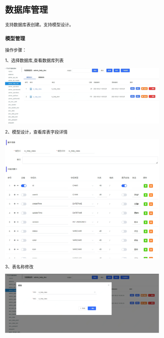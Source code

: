 # 数据库管理

支持数据库表创建。支持模型设计。

### 模型管理

操作步骤：

1、选择数据库,查看数据库列表

![](/image/Joybuilder/db_list.PNG) 

2、模型设计，查看库表字段详情

![](/image/Joybuilder/db_detail.PNG)

3、表名称修改

![](/image/Joybuilder/db_update.PNG)  